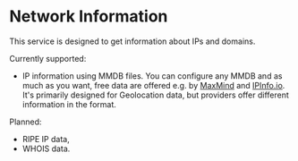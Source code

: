 # Network Information

This service is designed to get information about IPs and domains.

Currently supported:
 - IP information using MMDB files. You can configure any MMDB and as much as you want,
  free data are offered e.g. by [MaxMind](https://www.maxmind.com/) and [IPInfo.io](https://ipinfo.io/).
  It's primarily designed for Geolocation data, but providers offer different information in the format.

Planned:
  - RIPE IP data,
  - WHOIS data.